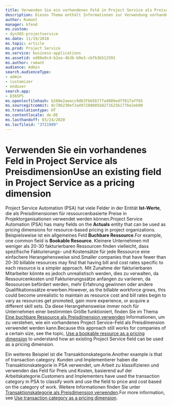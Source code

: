 ```yaml
---
title: Verwenden Sie ein vorhandenes Feld in Project Service als Preisdimension
description: Dieses Thema enthält Informationen zur Verwendung vorhandener Project Service-Felder als Preisdimensionen.
author: Rumant
manager: kfend
ms.custom:
- dyn365-projectservice
ms.date: 11/19/2018
ms.topic: article
ms.prod: Project Service
ms.service: business-applications
ms.assetid: ed86e0c4-b2ea-4b3b-b9e3-cbfb3b512591
ms.author: rumant
audience: Admin
search.audienceType:
- admin
- customizer
- enduser
search.app:
- D365PS
ms.openlocfilehash: b280e2aeecc9d63fb65b77fad809edff817aff65
ms.sourcegitcommit: 8c786230ef2a497280885b827162561776e2eb00
ms.translationtype: HT
ms.contentlocale: de-DE
ms.lasthandoff: 03/24/2020
ms.locfileid: "3721989"
---
```

# <a name="use-an-existing-field-in-project-service-as-a-pricing-dimension"></a><span data-ttu-id="10f38-103">Verwenden Sie ein vorhandenes Feld in Project Service als Preisdimension</span><span class="sxs-lookup"><span data-stu-id="10f38-103">Use an existing field in Project Service as a pricing dimension</span></span>

<span data-ttu-id="10f38-104">Project Service Automation (PSA) hat viele Felder in der Entität **Ist-Werte**, die als Preisdimensionen für ressourcenbasierte Preise in Projektorganisationen verwendet werden können.</span><span class="sxs-lookup"><span data-stu-id="10f38-104">Project Service Automation (PSA) has many fields on the **Actuals** entity that can be used as pricing dimensions for resource-based pricing in project organizations.</span></span> <span data-ttu-id="10f38-105">Beispielsweise ist ein allgemeines Feld **Buchbare Ressource**.</span><span class="sxs-lookup"><span data-stu-id="10f38-105">For example, one common field is **Bookable Resource**.</span></span> <span data-ttu-id="10f38-106">Kleinere Unternehmen mit weniger als 20-30 fakturierbaren Ressourcen finden vielleicht, dass spezifische Fakturierungs- und Kostensätze für jede Ressource eine einfachere Herangehensweise sind.</span><span class="sxs-lookup"><span data-stu-id="10f38-106">Smaller companies that have fewer than 20-30 billable resources may find that having bill and cost rates specific to each resource is a simpler approach.</span></span> <span data-ttu-id="10f38-107">Mit Zunahme der fakturierbaren Mitarbeiter könnte es jedoch unrealistisch werden, dies zu verwalten, da Ressourcenkosten und Fakturierungssätze anfangen zu variieren, da Ressourcen befördert werden, mehr Erfahrung gewinnen oder andere Qualifikationssätze erwerben.</span><span class="sxs-lookup"><span data-stu-id="10f38-107">However, as the billable workforce grows, this could become unrealistic to maintain as resource cost and bill rates begin to vary as resources get promoted, gain more experience, or acquire a different skill sets.</span></span> <span data-ttu-id="10f38-108">Da diese Herangehensweise immer noch für Unternehmen einer bestimmten Größe funktioniert, finden Sie im Thema [Eine buchbare Ressource als Preisdimension verwenden](bookable-resource-pricing-dimension.md) Informationen, um zu verstehen, wie ein vorhandenes Project Service-Feld als Preisdimension verwendet werden kann.</span><span class="sxs-lookup"><span data-stu-id="10f38-108">Because this approach still works for companies of a certain size, see the topic, [Use a bookable resource as a pricing dimension](bookable-resource-pricing-dimension.md) to understand how an existing Project Service field can be used as a pricing dimension.</span></span>

<span data-ttu-id="10f38-109">Ein weiteres Beispiel ist die Transaktionskategorie.</span><span class="sxs-lookup"><span data-stu-id="10f38-109">Another example is that of transaction category.</span></span> <span data-ttu-id="10f38-110">Kunden und Implementierer haben die Transaktionskategorie in PSA verwendet, um Arbeit zu klassifizieren und verwenden das Feld für Preis und Kosten, basierend auf der Arbeitskategorie.</span><span class="sxs-lookup"><span data-stu-id="10f38-110">Customers and Implementers have used the transaction category in PSA to classify work and use the field to price and cost based on the category of work.</span></span> <span data-ttu-id="10f38-111">Weitere Informationen finden Sie unter [Transaktionskategorie als Preisdimension verwenden](transaction-category-pricing-dimension.md).</span><span class="sxs-lookup"><span data-stu-id="10f38-111">For more information, see [Use transaction category as a pricing dimension](transaction-category-pricing-dimension.md).</span></span>
